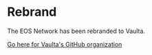 # Rebrand

The EOS Network has been rebranded to Vaulta.

[Go here for Vaulta's GitHub organization](https://github.com/vaultafoundation)
